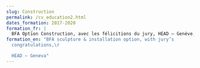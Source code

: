 ```yaml
---
slug: Construction
permalink: /cv_education2.html
dates_formation: 2017-2020
formation_fr: |
  BFA Option Construction, avec les félicitions du jury, HEAD – Genève, CH
formation_en: "BFA sculpture & installation option, with jury’s
  congratulations,\r

  HEAD – Geneva"
---
```

